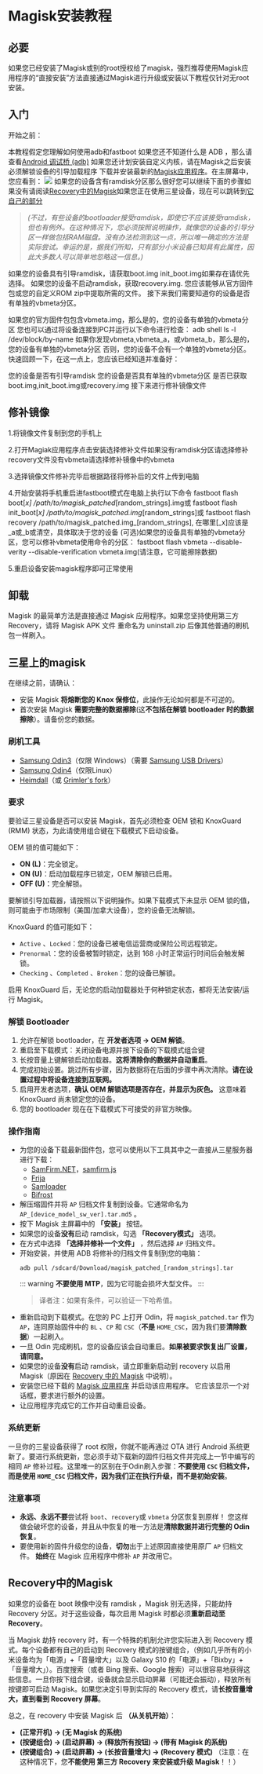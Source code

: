 # Magisk安装教程
## 必要
如果您已经安装了Magisk或别的root授权给了magisk，强烈推荐使用Magisk应用程序的“直接安装”方法直接通过Magisk进行升级或安装以下教程仅针对无root安装。

## 入门
开始之前：

本教程假定您理解如何使用adb和fastboot
如果您还不知道什么是 ADB ，那么请查看[Android 调试桥 (adb)](https://developer.android.google.cn/studio/command-line/adb?hl=zh-cn)
如果您还计划安装自定义内核，请在Magisk之后安装
必须解锁设备的引导加载程序
下载并安装最新的[Magisk应用程序]()。在主屏幕中，您应看到：
![](3.png)
如果您的设备含有ramdisk分区那么很好您可以继续下面的步骤如果没有请阅读[Recovery中的Magisk](#recovery中的magisk)如果您正在使用三星设备，现在可以跳转到[它自己的部分](#三星上的magisk)

> _(不过，有些设备的bootloader接受ramdisk，即使它不应该接受ramdisk，但也有例外。在这种情况下，您必须按照说明操作，就像您的设备的引导分区一样做包括RAM磁盘。没有办法检测到这一点，所以唯一确定的方法是实际尝试。幸运的是，据我们所知，只有部分小米设备已知具有此属性，因此大多数人可以简单地忽略这一信息。)_


如果您的设备具有引导ramdisk，请获取boot.img init_boot.img如果存在请优先选择。
如果您的设备不启动ramdisk，获取recovery.img.
您应该能够从官方固件包或您的自定义ROM zip中提取所需的文件。
接下来我们需要知道你的设备是否有单独的vbmeta分区。

如果您的官方固件包包含vbmeta.img，那么是的，您的设备有单独的vbmeta分区
您也可以通过将设备连接到PC并运行以下命令进行检查：
adb shell ls -l /dev/block/by-name
如果你发现vbmeta,vbmeta_a，或vbmeta_b，那么是的，您的设备有单独的vbmeta分区
否则，您的设备不会有一个单独的vbmeta分区。
快速回顾一下，在这一点上，您应该已经知道并准备好：

您的设备是否有引导ramdisk
您的设备是否具有单独的vbmeta分区
是否已获取boot.img,init_boot.img或recovery.img
接下来进行修补镜像文件

## 修补镜像
1.将镜像文件复制到您的手机上

2.打开Magiak应用程序点击安装选择修补文件如果没有ramdisk分区请选择修补recovery文件没有vbmeta请选择修补镜像中的vbmeta

3.选择镜像文件修补完毕后根据路径将修补后的文件上传到电脑

4.开始安装将手机重启进fastboot模式在电脑上执行以下命令
fastboot flash boot[_x] /path/to/magisk_patched_[random_strings].img或
fastboot flash init_boot[_x] /path/to/magisk_patched.img_[random_strings]或
fastboot flash recovery /path/to/magisk_patched.img_[random_strings],
在哪里[_x]应该是_a或_b或清空，具体取决于您的设备
(可选)如果您的设备具有单独的vbmeta分区，您可以修补vbmeta使用命令的分区：
fastboot flash vbmeta --disable-verity --disable-verification vbmeta.img(请注意，它可能擦除数据)

5.重启设备安装magisk程序即可正常使用
## 卸载 
Magisk 的最简单方法是直接通过 Magisk 应用程序。如果您坚持使用第三方 Recovery，请将 Magisk APK 文件 重命名为 uninstall.zip 后像其他普通的刷机包一样刷入。
## 三星上的magisk

在继续之前，请确认：

- 安装 Magisk **将熔断您的 Knox 保修位**，此操作无论如何都是不可逆的。
- 首次安装 Magisk **需要完整的数据擦除**(这**不包括在解锁 bootloader 时的数据擦除**）。请备份您的数据。

### 刷机工具

- [Samsung Odin3](https://dl2018.sammobile.com/Odin.zip)（仅限 Windows）（需要 [Samsung USB Drivers](https://developer.samsung.com/android-usb-driver)）
- [Samsung Odin4](https://forum.xda-developers.com/t/official-samsung-odin-v4-1-2-1-dc05e3ea-for-linux.4453423/)（仅限Linux）
- [Heimdall](https://www.glassechidna.com.au/heimdall/)（或 [Grimler's fork](https://git.sr.ht/~grimler/Heimdall)）

### 要求

要验证三星设备是否可以安装 Magisk，首先必须检查 OEM 锁和 KnoxGuard (RMM) 状态，为此请使用组合键在下载模式下启动设备。

OEM 锁的值可能如下：

- **ON (L)**：完全锁定。
- **ON (U)**：启动加载程序已锁定，OEM 解锁已启用。
- **OFF (U)**：完全解锁。

要解锁引导加载器，请按照以下说明操作。如果下载模式下未显示 OEM 锁的值，则可能由于市场限制（美国/加拿大设备），您的设备无法解锁。

KnoxGuard 的值可能如下：

- `Active` 、`Locked`：您的设备已被电信运营商或保险公司远程锁定。
- `Prenormal`：您的设备被暂时锁定，达到 168 小时正常运行时间后会触发解锁。
- `Checking` 、`Completed` 、`Broken`：您的设备已解锁。

启用 KnoxGuard 后，无论您的启动加载器处于何种锁定状态，都将无法安装/运行 Magisk。

### 解锁 Bootloader

1. 允许在解锁 bootloader，在 **开发者选项 → OEM 解锁**。
2. 重启至下载模式：关闭设备电源并按下设备的下载模式组合键
3. 长按音量上键解锁启动加载器。**这将清除你的数据并自动重启**。
4. 完成初始设置。跳过所有步骤，因为数据将在后面的步骤中再次清除。**请在设置过程中将设备连接到互联网。**
5. 启用开发者选项，**确认 OEM 解锁选项是否存在，并显示为灰色。** 这意味着 KnoxGuard 尚未锁定您的设备。
6. 您的 bootloader 现在在下载模式下可接受的非官方映像。

### 操作指南

- 为您的设备下载最新固件包，您可以使用以下工具其中之一直接从三星服务器进行下载：
  - [SamFirm.NET](https://github.com/jesec/SamFirm.NET)，[samfirm.js](https://github.com/jesec/samfirm.js)
  - [Frija](https://forum.xda-developers.com/s10-plus/how-to/tool-frija-samsung-firmware-downloader-t3910594)
  - [Samloader](https://forum.xda-developers.com/s10-plus/how-to/tool-samloader-samfirm-frija-replacement-t4105929)
  - [Bifrost](https://forum.xda-developers.com/t/tool-samsung-samsung-firmware-downloader.4240719/)
- 解压缩固件并将 `AP` 归档文件复制到设备。它通常命名为 `AP_[device_model_sw_ver].tar.md5` 。
- 按下 Magisk 主屏幕中的 **「安装」** 按钮。
- 如果您的设备**没有**启动 ramdisk，勾选 **「Recovery模式」** 选项。
- 在方式中选择 **「选择并修补一个文件」** ，然后选择 `AP` 归档文件。
- 开始安装，并使用 ADB 将修补的归档文件复制到您的电脑：
  ``` shell
  adb pull /sdcard/Download/magisk_patched_[random_strings].tar
  ```
  ::: warning
  **不要使用 MTP**，因为它可能会损坏大型文件。
  :::
  > 译者注：如果有条件，可以验证一下哈希值。
- 重新启动到下载模式。在您的 PC 上打开 Odin，将 `magisk_patched.tar` 作为 `AP`，连同原始固件中的 `BL` 、`CP` 和 `CSC`（**不是** `HOME_CSC`，因为我们要**清除数据**）一起刷入。
- 一旦 Odin 完成刷机，您的设备应该会自动重启。**如果被要求恢复出厂设置，请同意。**
- 如果您的设备**没有**启动 ramdisk，请立即重新启动到 recovery 以启用 Magisk（原因在 [Recovery 中的 Magisk](#recovery-中的-magisk) 中说明）。
- 安装您已经下载的 [Magisk 应用程序](https://github.com/topjohnwu/Magisk/releases/latest) 并启动该应用程序。 它应该显示一个对话框，要求进行额外的设置。
- 让应用程序完成它的工作并自动重启设备。

### 系统更新

一旦你的三星设备获得了 root 权限，你就不能再通过 OTA 进行 Android 系统更新了。要进行系统更新，您必须手动下载新的固件归档文件并完成上一节中编写的相同 `AP` 修补过程。这里唯一的区别在于Odin刷入步骤：**不要使用 `CSC` 归档文件，而是使用 `HOME_CSC` 归档文件，因为我们正在执行升级，而不是初始安装**。

### 注意事项

- **永远、永远不要**尝试将 `boot`、`recovery`或 `vbmeta` 分区恢复到原样！ 您这样做会破坏您的设备，并且从中恢复的唯一方法是**清除数据并进行完整的 Odin 恢复**。
- 要使用新的固件升级您的设备，**切勿**出于上述原因直接使用原厂 `AP` 归档文件。 **始终**在 Magisk 应用程序中修补 `AP` 并改用它。

## Recovery中的Magisk

如果您的设备在 boot 映像中没有 ramdisk ，Magisk 别无选择，只能劫持 Recovery 分区。对于这些设备，每次启用 Magisk 时都必须**重新启动至 Recovery**。

当 Magisk 劫持 recovery 时，有一个特殊的机制允许您实际进入到 Recovery 模式。每个设备都有自己的启动到 Recovery 模式的按键组合，（例如几乎所有的小米设备均为「电源」+「音量增大」以及 Galaxy S10 的「电源」+「Bixby」+「音量增大」）。百度搜索（或者 Bing 搜索、Google 搜索）可以很容易地获得这些信息。一旦你按下组合键，设备就会显示启动屏幕（可能还会振动），释放所有按键即可启动 Magisk。如果您决定引导到实际的 Recovery 模式，请**长按音量增大，直到看到 Recovery 屏幕**。

总之，在 recovery 中安装 Magisk 后 **（从关机开始）**：

- **(正常开机) → (无 Magisk 的系统)**
- **(按键组合) → (启动屏幕) → (释放所有按钮) → (带有 Magisk 的系统)**
- **(按键组合) → (启动屏幕) → (长按音量增大) → (Recovery 模式)**
（注意：在这种情况下，您**不能使用 第三方 Recovery 来安装或升级 Magisk**！！）


